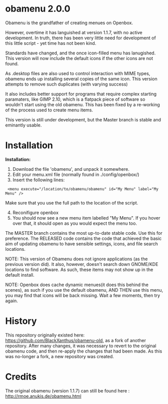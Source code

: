 # obamenu 2.0.0

Obamenu is the grandfather of creating menues on Openbox. 

However, overtime it has languished at version 1.1.7, with no active development. In truth, there has been
very little need for development of this little script - yet time has not been kind. 

Standards have changed, and the once icon-filled menu has lanugished. This version will now include the default icons
if the other icons are not found.

As .desktop files are also used to control interaction with MIME types, obamenu ends up installing several copies of the same
icon. This version attempts to remove such duplicates (with varying success)

It also includes better support for programs that require complex starting paramaters, like GIMP 2.10, which is a flatpack
piece of software so wouldn't start using the old obamenu. This has been fixed by a re-working of the process
used to create menu items. 

This version is still under development, but the Master branch is stable and eminantly usable.

# Installation
**Installation:**

1. Download the file 'obamenu', and unpack it somewhere. 
2. Edit your menu.xml file (normally found in ./config/openbox/)
3. Insert the following lines: 
```
 <menu execute="/location/to/obamenu/obamenu" id="My Menu" label="My Menu" />
 ```
 Make sure that you use the full path to the location of the script. 
 
 4. Reconifigure openbox
 5. You should now see a new menu item labelled "My Menu". If you hover over that, it should open as you would expect the menu too.
 
 The MASTER branch contains the most up-to-date stable code. Use this for preference. 
 The RELEASED code contains the code that achieved the basic aim of updating obamenu to have sensible settings, icons, and file search locations. 
 
 NOTE: This version of Obamenu does not ignore applications (as the previous version did). It also, however, doesn't search down GNOME/KDE locations to find software. As such, these items may not show up in the default install.
 
 NOTE: Openbox does cache dynamic menues(it does this behind the scenes), as such if you use the default obamenu, AND THEN use this menu, you may find that icons will be back missing. Wait a few moments, then try again.

# History
This repository originally existed here: https://github.com/BlackXanthus/obamenu-old, as a fork of another repository. After many changes, it was necessary to revert to the original obamenu code, and then re-apply the changes that had been made. As this was no-longer a fork, a new repository was created. 

# Credits

The original obamenu  (version 1.1.7) can still be found here : http://rmoe.anukis.de/obamenu.html
